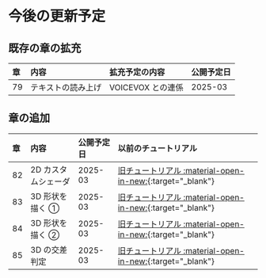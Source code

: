 # 今後の更新予定

## 既存の章の拡充

| 章 | 内容 | 拡充予定の内容 | 公開予定日 |
|:---|:---|:---|:---|
| 79 | テキストの読み上げ | VOICEVOX との連係 | 2025-03 |


## 章の追加

| 章 | 内容 | 公開予定日 | 以前のチュートリアル |
|:---|:---|:---|:---|
| 82 | 2D カスタムシェーダ | 2025-03 | [旧チュートリアル :material-open-in-new:](https://zenn.dev/reputeless/books/siv3d-documentation/viewer/tutorial-shader2d){:target="_blank"} |
| 83 | 3D 形状を描く ① | 2025-03 | [旧チュートリアル :material-open-in-new:](https://zenn.dev/reputeless/books/siv3d-documentation/viewer/tutorial-3d){:target="_blank"} |
| 84 | 3D 形状を描く ② | 2025-03 | [旧チュートリアル :material-open-in-new:](https://zenn.dev/reputeless/books/siv3d-documentation/viewer/tutorial-3d-2){:target="_blank"} |
| 85 | 3D の交差判定 | 2025-03 | [旧チュートリアル :material-open-in-new:](https://zenn.dev/reputeless/books/siv3d-documentation/viewer/tutorial-3d-intersection){:target="_blank"} |

